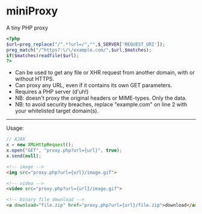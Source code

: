miniProxy
===

A tiny PHP proxy

````php
<?php
$url=preg_replace("/^.*?url=/","",$_SERVER['REQUEST_URI']);
preg_match("/^https?:\/\/example.com/",$url,$matches);
if($matches)readfile($url);
?>
````

- Can be used to get any file or XHR request from another domain, with or without HTTPS.
- Can proxy any URL, even if it contains its own GET parameters.
- Requires a PHP server (d'uh!)
- NB: doesn't proxy the original headers or MIME-types. Only the data.
- NB: to avoid security breaches, replace "example.com" on line 2 with your whitelisted target domain(s).

---

Usage:

````js
// AJAX
x = new XMLHttpRequest();
x.open("GET", "proxy.php?url={url}", true);
x.send(null);

````

````html
<!-- image -->
<img src="proxy.php?url={url}/image.gif">

<!-- video -->
<video src="proxy.php?url={url}/image.gif">

<!-- binary file download -->
<a download="file.zip" href="proxy.php?url={url}/file.zip">download</a>
````